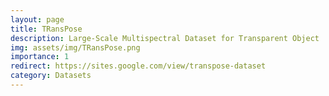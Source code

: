 ```yaml
---
layout: page
title: TRansPose
description: Large-Scale Multispectral Dataset for Transparent Object
img: assets/img/TRansPose.png
importance: 1
redirect: https://sites.google.com/view/transpose-dataset
category: Datasets
---
```

